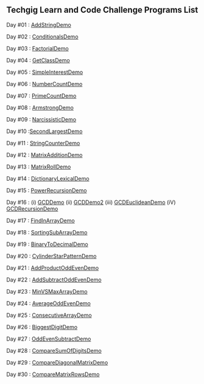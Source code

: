 Techgig Learn and Code Challenge Programs List
----------------------------------------------
Day #01 : <a href="AddStringDemo.java">AddStringDemo</a>

Day #02 : <a href="ConditionalsDemo.java">ConditionalsDemo</a>

Day #03 : <a href="FactorialDemo.java">FactorialDemo</a>

Day #04 : <a href="GetClassDemo.java">GetClassDemo</a>

Day #05 : <a href="SimpleInterestDemo.java">SimpleInterestDemo</a>

Day #06 : <a href="NumberCountDemo.java">NumberCountDemo</a>

Day #07 : <a href="PrimeCountDemo.java">PrimeCountDemo</a>

Day #08 : <a href="ArmstrongDemo.java">ArmstrongDemo</a>

Day #09 : <a href="NarcissisticDemo.java">NarcissisticDemo</a>

Day #10 :<a href="SecondLargestDemo.java">SecondLargestDemo</a>

Day #11 : <a href="StringCounterDemo.java">StringCounterDemo</a>

Day #12 : <a href="MatrixAdditionDemo.java">MatrixAdditionDemo</a>

Day #13 : <a href="MatrixRollDemo.java">MatrixRollDemo</a>

Day #14 : <a href="DictionaryLexicalDemo.java">DictionaryLexicalDemo</a>

Day #15 : <a href="PowerRecursionDemo.java">PowerRecursionDemo</a>

Day #16 : (i) <a href="GCDDemo.java">GCDDemo</a>
         (ii) <a href="GCDDemo2.java">GCDDemo2</a>
        (iii) <a href="GCDEuclideanDemo.java">GCDEuclideanDemo</a>
         (iV) <a href="GCDRecursionDemo.java">GCDRecursionDemo</a>

Day #17 : <a href="FindInArrayDemo.java">FindInArrayDemo</a>

Day #18 : <a href="SortingSubArrayDemo.java">SortingSubArrayDemo</a>

Day #19 : <a href="BinaryToDecimalDemo.java">BinaryToDecimalDemo</a>

Day #20 : <a href="CylinderStarPatternDemo.java">CylinderStarPatternDemo</a>

Day #21 : <a href="AddProductOddEvenDemo.java">AddProductOddEvenDemo</a>

Day #22 : <a href="AddSubtractOddEvenDemo.java">AddSubtractOddEvenDemo</a>

Day #23 : <a href="MinVSMaxArrayDemo.java">MinVSMaxArrayDemo</a>

Day #24 : <a href="AverageOddEvenDemo.java">AverageOddEvenDemo</a>

Day #25 : <a href="ConsecutiveArrayDemo.java">ConsecutiveArrayDemo</a>

Day #26 : <a href="BiggestDigitDemo.java">BiggestDigitDemo</a>

Day #27 : <a href="OddEvenSubtractDemo.java">OddEvenSubtractDemo</a>

Day #28 : <a href="CompareSumOfDigitsDemo.java">CompareSumOfDigitsDemo</a>

Day #29 : <a href="CompareDiagonalMatrixDemo.java">CompareDiagonalMatrixDemo</a>

Day #30 : <a href="CompareMatrixRowsDemo.java">CompareMatrixRowsDemo</a>
